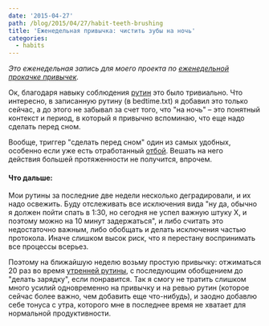 ```yaml
---
date: '2015-04-27'
path: /blog/2015/04/27/habit-teeth-brushing
title: 'Еженедельная привычка: чистить зубы на ночь'
categories:
  - habits
---
```


_Это еженедельная запись для моего проекта по [еженедельной прокачке привычек](https://lesswrong-ru.hackpad.com/--DH0tkvBGpeA#:h=Слава)._

Ок, благодаря навыку соблюдения [рутин](https://lesswrong-ru.hackpad.com/--DH0tkvBGpeA#:h=Писать-список-дел-на-день) это было тривиально. Что интересно, в записанную рутину (в bedtime.txt) я добавил это только сейчас, а до этого не забывал за счет того, что "на ночь" – это понятный контекст и период, в который я привычно вспоминаю, что еще надо сделать перед сном.

Вообще, триггер "сделать перед сном" один из самых удобных, особенно если уже есть отработанный [отбой](https://lesswrong-ru.hackpad.com/--DH0tkvBGpeA#:h=Ложиться-спать-не-позже-2:00). Вешать на него действия большей протяженности не получится, впрочем.

#### Что дальше:

Мои рутины за последние две недели несколько деградировали, и их надо освежить. Буду отслеживать все исключения вида "ну да, обычно я должен пойти спать в 1:30, но сегодня не успел важную штуку X, и поэтому можно на 10 минут задержаться", и либо считать это недостаточно важным, либо обобщать и делать исключения частью протокола. Иначе слишком высок риск, что я перестану воспринимать все процессы всерьез.

Поэтому на ближайшую неделю возьму простую привычку: отжиматься 20 раз во время [утренней рутины](https://lesswrong-ru.hackpad.com/--DH0tkvBGpeA#:h=Утренняя-рутина), с последующим обобщением до "делать зарядку", если понравится. Так я смогу не тратить слишком много усилий одновременно на привычку и на ревью рутин (которое сейчас более важно, чем добавить еще что-нибудь), и заодно добавлю себе тонуса с утра, которого мне в последнее время не хватает для нормальной продуктивности.
